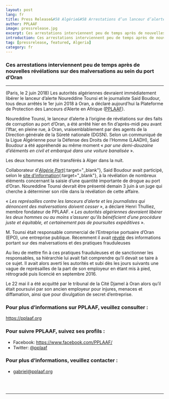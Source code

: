```yaml
---
layout: post
lang: fr
title: Press Release&#58 Algérie&#58 Arrestations d’un lanceur d’alerte et d’un journaliste
author: PPLAAF
image: pressrelease.jpg
excerpt: Ces arrestations interviennent peu de temps après de nouvelles révélations sur des malversations au sein du port d’Oran
introduction: Ces arrestations interviennent peu de temps après de nouvelles révélations sur des malversations au sein du port d’Oran
tag: [pressrelease, featured, Algeria]
category: fr
---
```


<h3>Ces arrestations interviennent peu de temps après de nouvelles révélations sur des malversations au sein du port d’Oran</h3>

---

(Paris, le 2 juin 2018) Les autorités algériennes devraient immédiatement libérer le lanceur d’alerte Noureddine Tounsi et le journaliste Said Boudour, tous deux arrêtés le 1er juin 2018 à Oran, a déclaré aujourd’hui la Plateforme de Protection des Lanceurs d’Alerte en Afrique ([PPLAAF](https://pplaaf.org/fr/)). 

Noureddine Tounsi, le lanceur d’alerte à l’origine de révélations sur des faits de corruption au port d’Oran, a été arrêté hier en fin d’après-midi peu avant l’Iftar, en pleine rue, à Oran, vraisemblablement par des agents de la Direction générale de la Sûreté nationale (DGSN). 
Selon un communiqué de la Ligue Algérienne pour la Défense des Droits de l’Homme (LAADH), Said Boudour a été appréhendé au même moment « _par une demi-douzaine d’éléments en civil et embarqué dans une voiture banalisée_ ». 

Les deux hommes ont été transférés à Alger dans la nuit. 

Collaborateur d’[_Algérie Part_](https://algeriepart.com/){:target="_blank"}, Said Boudour avait participé, selon le [site d’information](https://algeriepart.com/2018/06/01/said-boudour-collaborateur-dalgerie-part-arrete-brutalement-police-a-oran/){:target="_blank"},  à la révélation de nombreux éléments concernant la saisie d’une quantité importante de drogue au port d’Oran. Noureddine Tounsi devrait être présenté demain 3 juin à un juge qui cherche à déterminer son rôle dans la révélation de cette affaire. 

« _Les représailles contre les lanceurs d’alerte et les journalistes qui dénoncent des malversations doivent cesser_ », a déclaré Henri Thulliez, membre fondateur de PPLAAF. « _Les autorités algériennes devraient libérer les deux hommes ou au moins s’assurer qu’ils bénéficient d’une procédure juste et équitable, et certainement pas de poursuites expéditives_ ». 

M. Tounsi était responsable commercial de l’Entreprise portuaire d’Oran (EPO), une entreprise publique. Récemment il avait [révélé](https://pplaaf.org/fr/2018/04/09/algerie-debut-proces-lanceur.html) des informations portant sur des malversations et des pratiques frauduleuses

Au lieu de mettre fin à ces pratiques frauduleuses et de sanctionner les responsables, sa hiérarchie lui avait fait comprendre qu’il devait se taire à ce sujet. Il avait alors averti les autorités et subi dès les jours suivants une vague de représailles de la part de son employeur en étant mis à pied, rétrogradé puis licencié en septembre 2016.

Le 22 mai il a été acquitté par le tribunal de la Cité Djamel à Oran alors qu’il était poursuivi par son ancien employeur pour injures, menaces et diffamation, ainsi que pour divulgation de secret d’entreprise.

### Pour plus d’informations sur PPLAAF, veuillez consulter :
<https://pplaaf.org>

### Pour suivre PPLAAF, suivez ses profils :
- Facebook: <https://www.facebook.com/PPLAAF/>
- Twitter: [@pplaaf](https://twitter.com/pplaaf)

### Pour plus d’informations, veuillez contacter :
- [gabriel@pplaaf.org ](mailto:gabriel@pplaaf.org ) 


<br>
<br>

----------------------